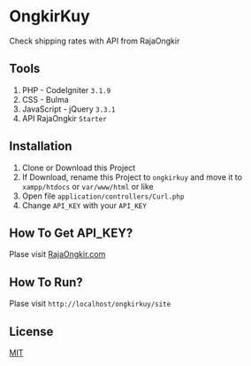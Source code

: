 # OngkirKuy
Check shipping rates with API from RajaOngkir

## Tools
1. PHP - CodeIgniter `3.1.9`
2. CSS - Bulma
3. JavaScript - jQuery `3.3.1`
4. API RajaOngkir `Starter`

## Installation
1. Clone or Download this Project
2. If Download, rename this Project to `ongkirkuy` and move it to `xampp/htdocs` or `var/www/html` or like
2. Open file `application/controllers/Curl.php`
3. Change `API_KEY` with your `API_KEY`

## How To Get API_KEY?
Plase visit [RajaOngkir.com](https://rajaongkir.com)

## How To Run?
Plase visit `http://localhost/ongkirkuy/site`

## License
[MIT](https://github.com/andriannus/ongkirkuy/blob/master/LICENSE)